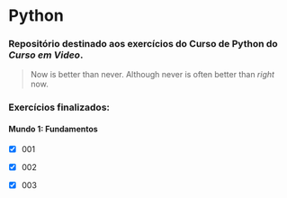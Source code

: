 # Python

### Repositório destinado aos exercícios do Curso de Python do _Curso em Video_. 

> Now is better than never.
> Although never is often better than *right* now.

### Exercícios finalizados:

#### Mundo 1: Fundamentos

- [x] 001
- [x] 002
- [x] 003

